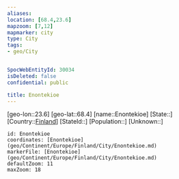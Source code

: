 ```yaml
---
aliases: 
location: [68.4,23.6]
mapzoom: [7,12] 
mapmarker: city 
type: City
tags:
- geo/City


SpocWebEntityId: 30034
isDeleted: false
confidential: public

title: Enontekioe
---
```

[geo-lon::23.6]
[geo-lat::68.4]
[name::Enontekioe]
[State::]
[Country::[Finland](geo/Continent/Europe/Finland.md)]
[StateId::]
[Population::]
[Unknown::]


```leaflet
id: Enontekioe
coordinates: [Enontekioe](geo/Continent/Europe/Finland/City/Enontekioe.md)
markerFile: [Enontekioe](geo/Continent/Europe/Finland/City/Enontekioe.md)
defaultZoom: 11 
maxZoom: 18
```


